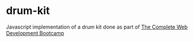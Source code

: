 # drum-kit

Javascript implementation of a drum kit done as part of [The Complete Web Development Bootcamp](https://www.udemy.com/course/the-complete-web-development-bootcamp/)
